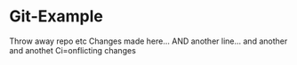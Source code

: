 # Git-Example
Throw away repo etc
Changes made here...
AND another line...
and another and anothet
Ci=onflicting changes
